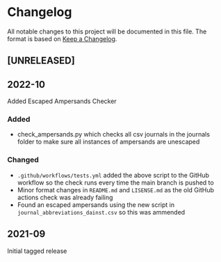 # Changelog

All notable changes to this project will be documented in this file.
The format is based on [Keep a Changelog](https://keepachangelog.com/en/1.0.0/).

## [UNRELEASED]

## 2022-10

Added Escaped Ampersands Checker

### Added

- check_ampersands.py which checks all csv journals in the journals folder to make
sure all instances of ampersands are unescaped

### Changed

- `.github/workflows/tests.yml` added the above script to the GitHub workflow so the check runs every time the main branch is pushed to
- Minor format changes in `README.md` and `LISENSE.md` as the old GitHub actions check was already failing
- Found an escaped ampersands using the new script in `journal_abbreviations_dainst.csv` so this was ammended


## 2021-09

Initial tagged release


<!-- markdownlint-disable-file MD012 MD024 MD033 -->
